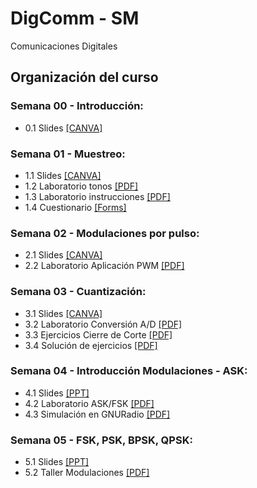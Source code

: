 # DigComm - SM
Comunicaciones Digitales

## Organización del curso

### Semana 00 - Introducción:
* 0.1 Slides [[CANVA]](https://www.canva.com/design/DAFqPz3ryZM/UGOHeBnqearLsuR1M3RdnQ/edit?utm_content=DAFqPz3ryZM&utm_campaign=designshare&utm_medium=link2&utm_source=sharebutton)

### Semana 01 - Muestreo:
* 1.1 Slides [[CANVA]](https://www.canva.com/design/DAFqn4zJHf8/-nZidbOzIgvU3h2T5ZPJyw/edit?utm_content=DAFqn4zJHf8&utm_campaign=designshare&utm_medium=link2&utm_source=sharebutton)
* 1.2 Laboratorio tonos [[PDF]](https://github.com/sfmoram/DigComm-SM/blob/main/Semana%201/VARIOUS%20TONES%20USED%20IN%20NATIONAL.pdf)
* 1.3 Laboratorio instrucciones [[PDF]](https://github.com/sfmoram/DigComm-SM/blob/main/Semana%201/Readme.md)
* 1.4 Cuestionario [[Forms]](https://docs.google.com/forms/d/e/1FAIpQLSdgnY9b8yPBY-okbJBbFgnLF_c_xPybdUOIILO2Gn7bukWW3g/viewform?usp=sf_link)

### Semana 02 - Modulaciones por pulso:
* 2.1 Slides [[CANVA]](https://www.canva.com/design/DAFrc-XyuHw/iVpAirnupUGP9kHZEzEHCA/edit?utm_content=DAFrc-XyuHw&utm_campaign=designshare&utm_medium=link2&utm_source=sharebutton)
* 2.2 Laboratorio Aplicación PWM [[PDF]](https://github.com/sfmoram/DigComm-SM/blob/main/Semana%2002/Laboratorio_1___Aplicaci%C3%B3n_de_PWM__Pulse_Width_Modulation_.pdf)

### Semana 03 - Cuantización:
* 3.1 Slides [[CANVA]](https://www.canva.com/design/DAFsCh179gc/eYsK9QemDegF-HvSlwfzSA/edit?utm_content=DAFsCh179gc&utm_campaign=designshare&utm_medium=link2&utm_source=sharebutton)
* 3.2 Laboratorio Conversión A/D [[PDF]](https://github.com/sfmoram/DigComm-SM/blob/main/Semana%2003/Laboratorio_2___ADC.pdf)
* 3.3 Ejercicios Cierre de Corte [[PDF]](https://github.com/sfmoram/DigComm-SM/blob/main/Semana%2003/Ejercicios%20Primer%20Corte.pdf)
* 3.4 Solución de ejercicios [[PDF]](https://github.com/sfmoram/DigComm-SM/blob/main/Semana%2003/Ejercicios%20Primer%20Corte%20-%20Soluci%C3%B3n.pdf)

### Semana 04 - Introducción Modulaciones - ASK:
* 4.1 Slides [[PPT]](https://github.com/sfmoram/DigComm-SM/blob/main/Semana%2004/Modulaci%C3%B3n%20Digital%20hasta%20ASK.pptx)
* 4.2 Laboratorio ASK/FSK [[PDF]](https://github.com/sfmoram/DigComm-SM/blob/main/Semana%2004/Gu%C3%ADa%20de%20Laboratorio%20ASKoFSK.docx)
* 4.3 Simulación en GNURadio [[PDF]](https://github.com/sfmoram/DigComm-SM/blob/main/Semana%2004/LABORATORIO%20ASK%20-%20GNURADIO.pdf)

### Semana 05 - FSK, PSK, BPSK, QPSK:
* 5.1 Slides [[PPT]](https://github.com/sfmoram/DigComm-SM/blob/main/Semana%2005/Modulaci%C3%B3n%20Digital%20FSK%2C%20PSK%2C%20BPSK%2C%20QPSK.pptx)
* 5.2 Taller Modulaciones [[PDF]](https://github.com/sfmoram/DigComm-SM/blob/main/Semana%2005/Taller%20Modulaci%C3%B3n%20FSK%20y%20PSK.pdf)

